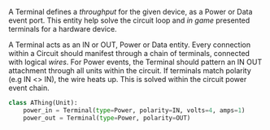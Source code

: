 A Terminal defines a _throughput_ for the given device, as a Power or Data event
port. This entity help solve the circuit loop and _in game_ presented terminals
for a hardware device.

A Terminal acts as an IN or OUT, Power or Data entity. Every connection within a Circuit should manifest through a chain of terminals, connected with logical _wires_. For Power events, the Terminal should pattern an IN OUT attachment through all
units within the circuit. If terminals match polarity (e.g IN <> IN), the wire heats up. This is solved within the circuit power event chain.


```py
class AThing(Unit):
    power_in = Terminal(type=Power, polarity=IN, volts=4, amps=1)
    power_out = Terminal(type=Power, polarity=OUT)
```
